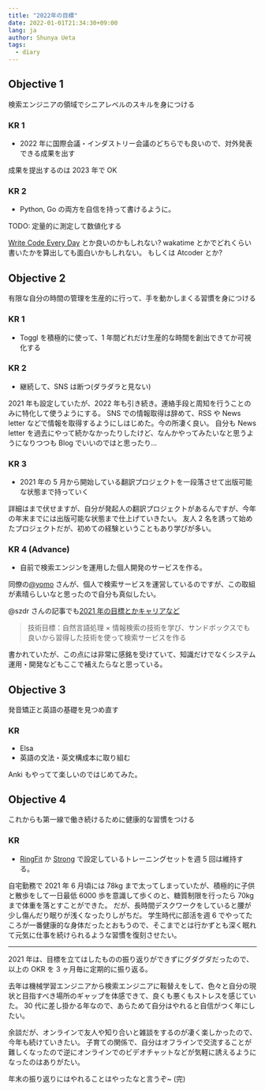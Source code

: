 ```yaml
---
title: "2022年の目標"
date: 2022-01-01T21:34:30+09:00
lang: ja
author: Shunya Ueta
tags:
  - diary
---
```


## Objective 1

検索エンジニアの領域でシニアレベルのスキルを身につける

### KR 1

- 2022 年に国際会議・インダストリー会議のどちらでも良いので、対外発表できる成果を出す

成果を提出するのは 2023 年で OK

### KR 2

- Python, Go の両方を自信を持って書けるように。

TODO: 定量的に測定して数値化する

[Write Code Every Day](https://johnresig.com/blog/write-code-every-day/) とか良いのかもしれない?
wakatime とかでどれくらい書いたかを算出しても面白いかもしれない。
もしくは Atcoder とか?

## Objective 2

有限な自分の時間の管理を生産的に行って、手を動かしまくる習慣を身につける

### KR 1

- Toggl を積極的に使って、1 年間どれだけ生産的な時間を創出できてか可視化する

### KR 2

- 継続して、SNS は断つ(ダラダラと見ない)

2021 年も設定していたが、2022 年も引き続き。連絡手段と周知を行うことのみに特化して使うようにする。
SNS での情報取得は辞めて、RSS や News letter などで情報を取得するようにしはじめた。今の所凄く良い。
自分も News letter を過去にやって続かなかったりしたけど、なんかやってみたいなと思うようになりつつも Blog でいいのではと思ったり...

### KR 3

- 2021 年の 5 月から開始している翻訳プロジェクトを一段落させて出版可能な状態まで持っていく

詳細はまで伏せますが、自分が発起人の翻訳プロジェクトがあるんですが、今年の年末までには出版可能な状態まで仕上げていきたい。
友人 2 名を誘って始めたプロジェクトだが、初めての経験ということもあり学びが多い。

### KR 4 (Advance)

- 自前で検索エンジンを運用した個人開発のサービスを作る。

同僚の[@yomo](https://zenn.dev/k_yomo/articles/f5ddeabf06afb9) さんが、個人で検索サービスを運営しているのですが、この取組が素晴らしいなと思ったので自分も真似したい。

@szdr さんの記事でも[2021 年の目標とかキャリアなど](https://www.szdrblog.info/entry/2021/01/01/193014)

> 技術目標：自然言語処理 × 情報検索の技術を学び、サンドボックスでも良いから習得した技術を使って検索サービスを作る

書かれていたが、この点には非常に感銘を受けていて、知識だけでなくシステム運用・開発などもここで補えたらなと思っている。

## Objective 3

発音矯正と英語の基礎を見つめ直す

### KR

- Elsa
- 英語の文法・英文構成本に取り組む

Anki もやってて楽しいのではじめてみた。

## Objective 4

これからも第一線で働き続けるために健康的な習慣をつける

### KR

- [RingFit](https://amzn.to/31gGl8F) か [Strong](https://www.strong.app/) で設定しているトレーニングセットを週 5 回は維持する。

自宅勤務で 2021 年 6 月頃には 78kg まで太ってしまっていたが、積極的に子供と散歩をして一日最低 6000 歩を意識して歩くのと、糖質制限を行ったら 70kg まで体重を落とすことができた。
だが、長時間デスクワークをしていると腰が少し傷んだり眠りが浅くなったりしがちだ。
学生時代に部活を週 6 でやってたころが一番健康的な身体だったとおもうので、そこまでとは行かずとも深く眠れて元気に仕事を続けられるような習慣を復刻させたい。

---

2021 年は、目標を立てはしたものの振り返りができずにグダグダだったので、以上の OKR を 3 ヶ月毎に定期的に振り返る。

去年は機械学習エンジニアから検索エンジニアに鞍替えをして、色々と自分の現状と目指すべき場所のギャップを体感できて、良くも悪くもストレスを感じていた。
30 代に差し掛かる年なので、あらためて自分はやれると自信がつく年にしたい。

余談だが、オンラインで友人や知り合いと雑談をするのが凄く楽しかったので、今年も続けていきたい。
子育ての関係で、自分はオフラインで交流することが難しくなったので逆にオンラインでのビデオチャットなどが気軽に誘えるようになったのはありがたい。

年末の振り返りにはやれることはやったなと言うぞ~ (完)
